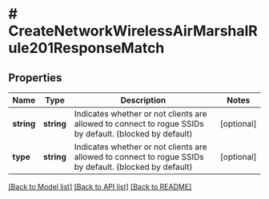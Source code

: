 # # CreateNetworkWirelessAirMarshalRule201ResponseMatch

## Properties

Name | Type | Description | Notes
------------ | ------------- | ------------- | -------------
**string** | **string** | Indicates whether or not clients are allowed to       connect to rogue SSIDs by default. (blocked by default) | [optional]
**type** | **string** | Indicates whether or not clients are allowed to       connect to rogue SSIDs by default. (blocked by default) | [optional]

[[Back to Model list]](../../README.md#models) [[Back to API list]](../../README.md#endpoints) [[Back to README]](../../README.md)
